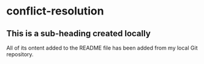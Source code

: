 # conflict-resolution   

## This is a sub-heading created locally

All of its ontent added to the README file has been added from my local Git repository.